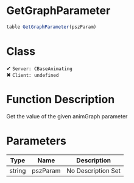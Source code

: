 # GetGraphParameter
```js	
table GetGraphParameter(pszParam)
```
# Class
✔ `Server: CBaseAnimating`  
✖ `Client: undefined`  

# Function Description
Get the value of the given animGraph parameter
# Parameters
Type|Name|Description
--|--|--
string|pszParam|No Description Set
